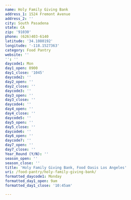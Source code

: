 ```yaml
---
name: Holy Family Giving Bank
address_1: 1524 Fremont Avenue
address_2: ''
city: South Pasadena
state: CA
zip: '91030'
phone: (626)403-6140
latitude: '34.1080192'
longitude: '-118.1527363'
category: Food Pantry
website: ''
'': ''
daycode1: Mon
day1_open: 0900
day1_close: '1045'
daycode2: ''
day2_open: ''
day2_close: ''
daycode3: ''
day3_open: ''
day3_close: ''
daycode4: ''
day4_open: ''
day4_close: ''
daycode5: ''
day5_open: ''
day5_close: ''
daycode6: ''
day6_open: ''
daycode7: ''
day7_open: ''
day7_close: ''
Year_Round (Y/N): ''
season_open: ''
season_close: ''
title: 'Holy Family Giving Bank, Food Oasis Los Angeles'
uri: /food-pantry/holy-family-giving-bank/
formatted_daycode1: Monday
formatted_day1_open: 9am
formatted_day1_close: '10:45am'

---
```

